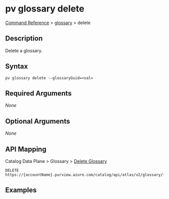 # pv glossary delete
[Command Reference](../../../README.md#command-reference) > [glossary](./main.md) > delete

## Description
Delete a glossary.

## Syntax
```
pv glossary delete --glossaryGuid=<val>
```

## Required Arguments
*None*

## Optional Arguments
*None*

## API Mapping
Catalog Data Plane > Glossary > [Delete Glossary](https://docs.microsoft.com/en-us/rest/api/purview/catalogdataplane/glossary/delete-glossary)
```
DELETE https://{accountName}.purview.azure.com/catalog/api/atlas/v2/glossary/{glossaryGuid}
```

## Examples
```powershell

```